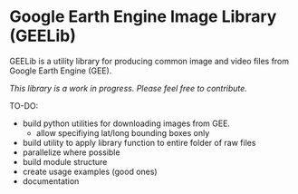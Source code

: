 # Google Earth Engine Image Library (GEELib)

GEELib is a utility library for producing common image and video files from Google Earth Engine (GEE).  


_This library is a work in progress. Please feel free to contribute._

TO-DO: 
- build python utilities for downloading images from GEE. 
  - allow specifiying lat/long bounding boxes only 
- build utility to apply library function to entire folder of raw files
- parallelize where possible
- build module structure
- create usage examples (good ones)
- documentation
